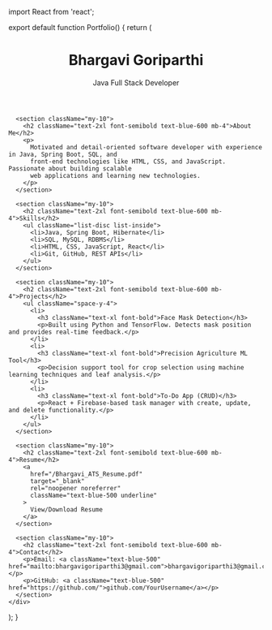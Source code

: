 import React from 'react';

export default function Portfolio() {
  return (
    <div className="min-h-screen bg-gray-50 text-gray-800 p-6 font-sans">
      <header className="text-center py-10">
        <h1 className="text-4xl font-bold text-blue-700">Bhargavi Goriparthi</h1>
        <p className="text-lg">Java Full Stack Developer</p>
      </header>

      <section className="my-10">
        <h2 className="text-2xl font-semibold text-blue-600 mb-4">About Me</h2>
        <p>
          Motivated and detail-oriented software developer with experience in Java, Spring Boot, SQL, and
          front-end technologies like HTML, CSS, and JavaScript. Passionate about building scalable
          web applications and learning new technologies.
        </p>
      </section>

      <section className="my-10">
        <h2 className="text-2xl font-semibold text-blue-600 mb-4">Skills</h2>
        <ul className="list-disc list-inside">
          <li>Java, Spring Boot, Hibernate</li>
          <li>SQL, MySQL, RDBMS</li>
          <li>HTML, CSS, JavaScript, React</li>
          <li>Git, GitHub, REST APIs</li>
        </ul>
      </section>

      <section className="my-10">
        <h2 className="text-2xl font-semibold text-blue-600 mb-4">Projects</h2>
        <ul className="space-y-4">
          <li>
            <h3 className="text-xl font-bold">Face Mask Detection</h3>
            <p>Built using Python and TensorFlow. Detects mask position and provides real-time feedback.</p>
          </li>
          <li>
            <h3 className="text-xl font-bold">Precision Agriculture ML Tool</h3>
            <p>Decision support tool for crop selection using machine learning techniques and leaf analysis.</p>
          </li>
          <li>
            <h3 className="text-xl font-bold">To-Do App (CRUD)</h3>
            <p>React + Firebase-based task manager with create, update, and delete functionality.</p>
          </li>
        </ul>
      </section>

      <section className="my-10">
        <h2 className="text-2xl font-semibold text-blue-600 mb-4">Resume</h2>
        <a
          href="/Bhargavi_ATS_Resume.pdf"
          target="_blank"
          rel="noopener noreferrer"
          className="text-blue-500 underline"
        >
          View/Download Resume
        </a>
      </section>

      <section className="my-10">
        <h2 className="text-2xl font-semibold text-blue-600 mb-4">Contact</h2>
        <p>Email: <a className="text-blue-500" href="mailto:bhargavigoriparthi3@gmail.com">bhargavigoriparthi3@gmail.com</a></p>
        <p>GitHub: <a className="text-blue-500" href="https://github.com/">github.com/YourUsername</a></p>
      </section>
    </div>
  );
}
